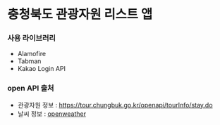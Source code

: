# 충청북도 관광자원 리스트 앱

### 사용 라이브러리
- Alamofire
- Tabman
- Kakao Login API

### open API 출처
- 관광자원 정보 : https://tour.chungbuk.go.kr/openapi/tourInfo/stay.do
- 날씨 정보 : [openweather](https://openweathermap.org/)
